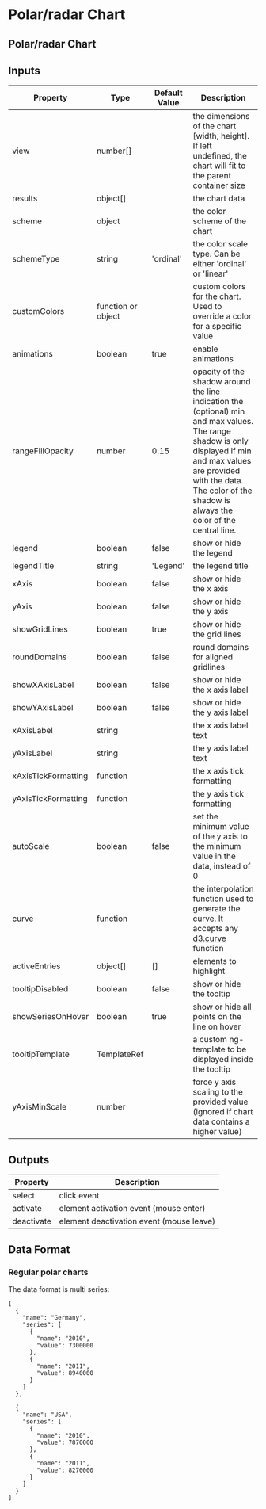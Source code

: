 # Polar/radar Chart

## Polar/radar Chart

## Inputs

| Property | Type | Default Value | Description |
| --- | --- | --- | --- |
| view | number\[\] |  | the dimensions of the chart \[width, height\]. If left undefined, the chart will fit to the parent container size |
| results | object\[\] |  | the chart data |
| scheme | object |  | the color scheme of the chart |
| schemeType | string | 'ordinal' | the color scale type. Can be either 'ordinal' or 'linear' |
| customColors | function or object |  | custom colors for the chart. Used to override a color for a specific value |
| animations | boolean | true | enable animations |
| rangeFillOpacity | number | 0.15 | opacity of the shadow around the line indication the \(optional\) min and max values. The range shadow is only displayed if min and max values are provided with the data. The color of the shadow is always the color of the central line. |
| legend | boolean | false | show or hide the legend |
| legendTitle | string | 'Legend' | the legend title |
| xAxis | boolean | false | show or hide the x axis |
| yAxis | boolean | false | show or hide the y axis |
| showGridLines | boolean | true | show or hide the grid lines |
| roundDomains | boolean | false | round domains for aligned gridlines |
| showXAxisLabel | boolean | false | show or hide the x axis label |
| showYAxisLabel | boolean | false | show or hide the y axis label |
| xAxisLabel | string |  | the x axis label text |
| yAxisLabel | string |  | the y axis label text |
| xAxisTickFormatting | function |  | the x axis tick formatting |
| yAxisTickFormatting | function |  | the y axis tick formatting |
| autoScale | boolean | false | set the minimum value of the y axis to the minimum value in the data, instead of 0 |
| curve | function |  | the interpolation function used to generate the curve. It accepts any [d3.curve](https://github.com/d3/d3-shape#curves) function |
| activeEntries | object\[\] | \[\] | elements to highlight |
| tooltipDisabled | boolean | false | show or hide the tooltip |
| showSeriesOnHover | boolean | true | show or hide all points on the line on hover |
| tooltipTemplate | TemplateRef |  | a custom ng-template to be displayed inside the tooltip |
| yAxisMinScale | number |  | force y axis scaling to the provided value \(ignored if chart data contains a higher value\) |

## Outputs

| Property | Description |
| --- | --- |
| select | click event |
| activate | element activation event \(mouse enter\) |
| deactivate | element deactivation event \(mouse leave\) |

## Data Format

### Regular polar charts

The data format is multi series:

```text
[
  {
    "name": "Germany",
    "series": [
      {
        "name": "2010",
        "value": 7300000
      },
      {
        "name": "2011",
        "value": 8940000
      }
    ]
  },

  {
    "name": "USA",
    "series": [
      {
        "name": "2010",
        "value": 7870000
      },
      {
        "name": "2011",
        "value": 8270000
      }
    ]
  }
]
```

